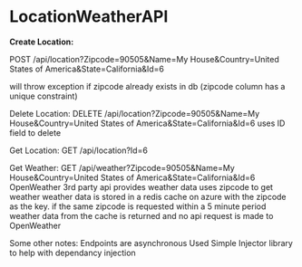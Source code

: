 # LocationWeatherAPI


<b>Create Location:</b>

POST /api/location?Zipcode=90505&Name=My House&Country=United States of America&State=California&Id=6

will throw exception if zipcode already exists in db (zipcode column has a unique constraint)

Delete Location:
DELETE /api/location?Zipcode=90505&Name=My House&Country=United States of America&State=California&Id=6
uses ID field to delete

Get Location:
GET /api/location?Id=6

Get Weather:
GET /api/weather?Zipcode=90505&Name=My House&Country=United States of America&State=California&Id=6
OpenWeather 3rd party api provides weather data
uses zipcode to get weather
weather data is stored in a redis cache on azure with the zipcode as the key. 
if the same zipcode is requested within a 5 minute period weather data from the cache is returned and no api request is made to OpenWeather

Some other notes:
Endpoints are asynchronous
Used Simple Injector library to help with dependancy injection



